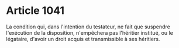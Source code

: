 # Article 1041

La condition qui, dans l'intention du testateur, ne fait que suspendre l'exécution de la disposition, n'empêchera pas l'héritier institué, ou le légataire, d'avoir un droit acquis et transmissible à ses héritiers.